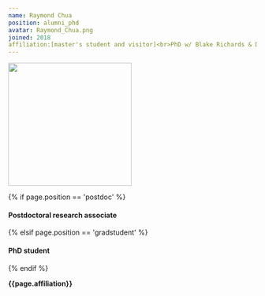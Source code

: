 ```yaml
---
name: Raymond Chua
position: alumni_phd
avatar: Raymond_Chua.png
joined: 2018
affiliation:[master's student and visitor]<br>PhD w/ Blake Richards & D Precup (McGill)
---
```


<img width="250" src="{{site.baseurl}}/images/people/{{page.avatar}}" data-action="zoom">

 {% if page.position == 'postdoc' %}
<h4>Postdoctoral research associate</h4>
 {% elsif page.position == 'gradstudent' %}
<h4>PhD student</h4>
 {% endif %}

<b>{{page.affiliation}}</b>